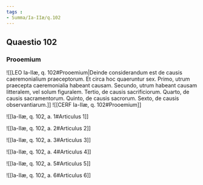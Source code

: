 ```yaml
---
tags : 
- Summa/Ia-IIæ/q.102
---
```


## Quaestio 102

### Prooemium

![[LEO Ia-IIæ, q. 102#Prooemium|Deinde considerandum est de causis caeremonialium praeceptorum. Et circa hoc quaeruntur sex. Primo, utrum praecepta caeremonialia habeant causam. Secundo, utrum habeant causam litteralem, vel solum figuralem. Tertio, de causis sacrificiorum. Quarto, de causis sacramentorum. Quinto, de causis sacrorum. Sexto, de causis observantiarum.]]
![[CERF Ia-IIæ, q. 102#Prooemium]]

![[Ia-IIæ, q. 102, a. 1#Articulus 1]]

![[Ia-IIæ, q. 102, a. 2#Articulus 2]]

![[Ia-IIæ, q. 102, a. 3#Articulus 3]]

![[Ia-IIæ, q. 102, a. 4#Articulus 4]]

![[Ia-IIæ, q. 102, a. 5#Articulus 5]]

![[Ia-IIæ, q. 102, a. 6#Articulus 6]]


